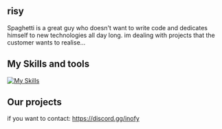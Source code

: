## risy
Spaghetti is a great guy who doesn't want to write code and dedicates himself to new technologies all day long.
im dealing with projects that the customer wants to realise...

## My Skills and tools

[![My Skills](https://skillicons.dev/icons?i=ts,js,nodejs,nestjs,redis,kubernetes,docker,postgresql,mongodb,tailwind,nextjs,react,vuejs,html,css,cloudflare,gitl)](https://skillicons.dev)

## Our projects
if you want to contact: https://discord.gg/inofy

